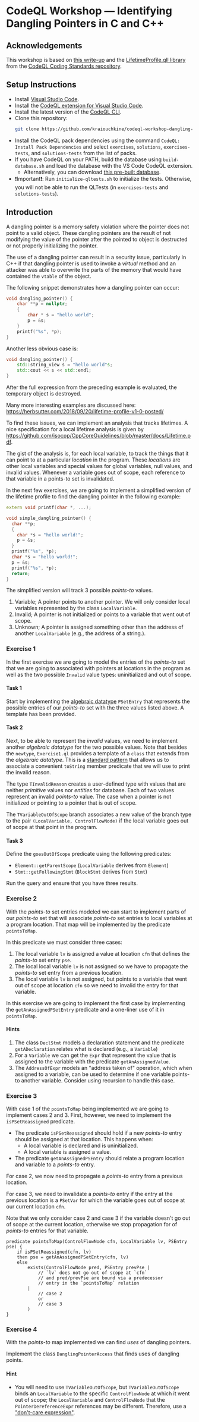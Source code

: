 # CodeQL Workshop — Identifying Dangling Pointers in C and C++

## Acknowledgements
This workshop is based on [this write-up](https://github.com/advanced-security/codeql-workshops-staging/blob/master/cpp/type-conversions-dangling-pointer/README.md) and the [LifetimeProfile.qll library](https://github.com/github/codeql-coding-standards/blob/main/cpp/common/src/codingstandards/cpp/lifetimes/lifetimeprofile/LifetimeProfile.qll) from the [CodeQL Coding Standards repository](https://github.com/github/codeql-coding-standards).

## Setup Instructions
- Install [Visual Studio Code](https://code.visualstudio.com/).
- Install the [CodeQL extension for Visual Studio Code](https://codeql.github.com/docs/codeql-for-visual-studio-code/setting-up-codeql-in-visual-studio-code/).
- Install the latest version of the [CodeQL CLI](https://github.com/github/codeql-cli-binaries/releases).
- Clone this repository:
  ```bash
  git clone https://github.com/kraiouchkine/codeql-workshop-dangling-pointers-c
  ```
- Install the CodeQL pack dependencies using the command `CodeQL: Install Pack Dependencies` and select `exercises`, `solutions`, `exercises-tests`, and `solutions-tests` from the list of packs.
- If you have CodeQL on your PATH, build the database using `build-database.sh` and load the database with the VS Code CodeQL extension. 
  - Alternatively, you can download [this pre-built database](https://drive.google.com/file/d/1CvqvJwnIp332HZ5SWCS2pHVGyy5b1g8_/view?usp=share_link).
- :exclamation:Important:exclamation:: Run `initialize-qltests.sh` to initialize the tests. Otherwise, you will not be able to run the QLTests (in `exercises-tests` and `solutions-tests`).

## Introduction
A dangling pointer is a memory safety violation where the pointer does not point to a valid object.
These dangling pointers are the result of not modifying the value of the pointer after the pointed to object is destructed or not properly initializing the pointer.

The use of a dangling pointer can result in a security issue, particularly in C++ if that dangling pointer is used to invoke a *virtual* method and an attacker was able to overwrite the parts of the memory that would have contained the `vtable` of the object.

The following snippet demonstrates how a dangling pointer can occur:

```cpp
void dangling_pointer() {
	char **p = nullptr;
	{
		char * s = "hello world";
		p = &s;
	}
	printf("%s", *p);
}
```

Another less obvious case is:

```cpp
void dangling_pointer() {
	std::string_view s = "hello world"s;
	std::cout << s << std::endl;
}
```

After the full expression from the preceding example is evaluated, the temporary object is destroyed.

Many more interesting examples are discussed here: https://herbsutter.com/2018/09/20/lifetime-profile-v1-0-posted/

To find these issues, we can implement an analysis that tracks lifetimes. A nice specification for a local lifetime analysis is given by https://github.com/isocpp/CppCoreGuidelines/blob/master/docs/Lifetime.pdf.

The gist of the analysis is, for each local variable, to track the things that it can point to at a particular _location_ in the program. These _locations_ are other local variables and special values for global variables, null values, and invalid values. Whenever a variable goes out of scope, each reference to that variable in a points-to set is invalidated.

In the next few exercises, we are going to implement a simplified version of the lifetime profile to find the dangling pointer in the following example:

```cpp
extern void printf(char *, ...);

void simple_dangling_pointer() {
  char **p;
  {
    char *s = "hello world!";
    p = &s;
  }
  printf("%s", *p);
  char *s = "hello world!";
  p = &s;
  printf("%s", *p);
  return;
}
```

The simplified version will track 3 possible *points-to* values.

1. Variable; A pointer points to another pointer. We will only consider local variables represented by the class `LocalVariable`.
2. Invalid; A pointer is not initialized or points to a variable that went out of scope.
3. Unknown; A pointer is assigned something other than the address of another `LocalVariable` (e.g., the address of a string.).

### Exercise 1

In the first exercise we are going to model the entries of the *points-to* set that we are going to associated with pointers at locations in the program as well as the two possible `Invalid` value types: uninitialized and out of scope. 

#### Task 1
Start by implementing the [algebraic datatype](https://codeql.github.com/docs/ql-language-reference/types/#algebraic-datatypes) `PSetEntry` that represents the possible entries of our *points-to* set with the three values listed above. A template has been provided.


#### Task 2
Next, to be able to represent the *invalid* values, we need to implement another *algebraic datatype* for the two possible values. Note that besides the `newtype`, `Exercise1.ql` provides a template of a `class` that extends from the *algebraic datatype*. This is a [standard pattern](https://codeql.github.com/docs/ql-language-reference/types/#standard-pattern-for-using-algebraic-datatypes) that allows us to associate a convenient `toString` member predicate that we will use to print the invalid reason.

The type `TInvalidReason` creates a user-defined type with values that are neither *primitive* values nor *entities* for database. Each of two values represent an invalid *points-to* value. The case when a pointer is not initialized or pointing to a pointer that is out of scope.

The `TVariableOutOfScope` branch associates a new value of the branch type to the pair `(LocalVariable, ControlFlowNode)` if the local variable goes out of scope at that point in the program. 

#### Task 3
Define the `goesOutOfScope` predicate using the following predicates:
* `Element::getParentScope` (`LocalVariable` derives from `Element`)
* `Stmt::getFollowingStmt` (`BlockStmt` derives from `Stmt`)

Run the query and ensure that you have three results.

### Exercise 2

With the *points-to* set entries modeled we can start to implement parts of our *points-to* set that will associate *points-to* set entries to local variables at a program location. That map will be implemented by the predicate `pointsToMap`.

In this predicate we must consider three cases:

1. The local variable `lv` is assigned a value at location `cfn` that defines the *points-to* set entry `pse`.
2. The local local variable `lv` is not assigned so we have to propagate the *points-to* set entry from a previous location.
3. The local variable `lv` is not assigned, but points to a variable that went out of scope at location `cfn` so we need to invalid the entry for that variable.

In this exercise we are going to implement the first case by implementing the `getAnAssignedPSetEntry` predicate and a one-liner use of it in `pointsToMap`.

#### Hints

1. The class `DeclStmt` models a declaration statement and the predicate `getADeclaration` relates what is declared (e.g., a `Variable`)
2. For a `Variable` we can get the `Expr` that represent the value that is assigned to the variable with the predicate `getAnAssignedValue`.
3. The `AddressOfExpr` models an "address taken of" operation, which when assigned to a variable, can be used to determine if one variable points-to another variable. Consider using recursion to handle this case.

### Exercise 3

With case 1 of the `pointsToMap` being implemented we are going to implement cases 2 and 3. First, however, we need to implement the `isPSetReassigned` predicate.

- The predicate `isPSetReassigned` should hold if a new *points-to* entry should be assigned at that location. This happens when:
	- A local variable is declared and is uninitialized.
	- A local variable is assigned a value.
- The predicate `getAnAssignedPSEntry` should relate a program location and variable to a *points-to* entry.

For case 2, we now need to propagate a *points-to* entry from a previous location. 

For case 3, we need to invalidate a *points-to* entry if the entry at the previous location is a `PSetVar` for which the variable goes out of scope at our current location `cfn`.

Note that we only consider case 2 and case 3 if the variable doesn't go out of scope at the current location, otherwise we stop propagation for of *points-to* entries for that variable.

```ql
predicate pointsToMap(ControlFlowNode cfn, LocalVariable lv, PSEntry pse) {
	if isPSetReassigned(cfn, lv)
	then pse = getAnAssignedPSetEntry(cfn, lv)
	else
		exists(ControlFlowNode pred, PSEntry prevPse |
            // `lv` does not go out of scope at `cfn`
            // and pred/prevPse are bound via a predecessor
            // entry in the `pointsToMap` relation
		|
			// case 2
			or
			// case 3
		)
}
```

### Exercise 4

With the *points-to* map implemented we can find *uses* of dangling pointers. 

Implement the class `DanglingPointerAccess` that finds uses of dangling points.

#### Hint
- You will need to use `TVariableOutOfScope`, but `TVariableOutOfScope` binds an `LocalVariable` to the specific `ControlFlowNode` at which it went out of scope; the `LocalVariable` and `ControlFlowNode` that the `PointerDereferenceExpr` references may be different. Therefore, use a ["don't-care expression"](https://codeql.github.com/docs/ql-language-reference/ql-language-specification/#don-t-care-expressions).
